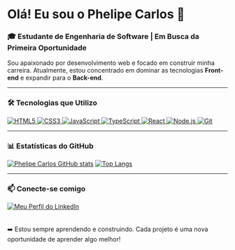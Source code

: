 # Olá! Eu sou o Phelipe Carlos 👋

### 🎓 Estudante de Engenharia de Software | Em Busca da Primeira Oportunidade

Sou apaixonado por desenvolvimento web e focado em construir minha carreira. Atualmente, estou concentrado em dominar as tecnologias **Front-end** e expandir para o **Back-end**.

---

### 🛠️ Tecnologias que Utilizo

<p align="left">
  <a href="https://www.w3.org/html/" target="_blank">
    <img src="https://img.shields.io/badge/HTML5-E34F26?style=for-the-badge&logo=html5&logoColor=white" alt="HTML5" />
  </a>
  <a href="https://www.w3schools.com/css/" target="_blank">
    <img src="https://img.shields.io/badge/CSS3-1572B6?style=for-the-badge&logo=css3&logoColor=white" alt="CSS3" />
  </a>
  <a href="https://developer.mozilla.org/en-US/docs/Web/JavaScript" target="_blank">
    <img src="https://img.shields.io/badge/JavaScript-F7DF1E?style=for-the-badge&logo=javascript&logoColor=black" alt="JavaScript" />
  </a>
  <a href="https://www.typescriptlang.org/" target="_blank">
    <img src="https://img.shields.io/badge/TypeScript-3178C6?style=for-the-badge&logo=typescript&logoColor=white" alt="TypeScript" />
  </a>
  <a href="https://reactjs.org/" target="_blank">
    <img src="https://img.shields.io/badge/React-61DAFB?style=for-the-badge&logo=react&logoColor=black" alt="React" />
  </a>
  <a href="https://nodejs.org" target="_blank">
    <img src="https://img.shields.io/badge/Node.js-339933?style=for-the-badge&logo=node.js&logoColor=white" alt="Node.js" />
  </a>
  <a href="https://git-scm.com/" target="_blank">
    <img src="https://img.shields.io/badge/Git-F05032?style=for-the-badge&logo=git&logoColor=white" alt="Git" />
  </a>
</p>


---
### 📊 Estatísticas do GitHub

[![Phelipe Carlos GitHub stats](https://github-readme-stats.vercel.app/api?username=phelipecarlos96&show_icons=true&theme=dark)](https://github.com/anuraghazra/github-readme-stats)
[![Top Langs](https://github-readme-stats.vercel.app/api/top-langs/?username=phelipecarlos96&layout=compact&theme=dark)](https://github.com/anuraghazra/github-readme-stats)

---

### 📫 Conecte-se comigo

<a href="https://www.linkedin.com/in/phelipe-rodriguess/?trk=opento_sprofile_topcard">
    <img src="https://img.shields.io/badge/LinkedIn-0077B5?style=for-the-badge&logo=linkedin&logoColor=white" alt="Meu Perfil do LinkedIn" />
</a>

<br>
<br>
<br>
➡️ Estou sempre aprendendo e construindo. Cada projeto é uma nova oportunidade de aprender algo melhor!







